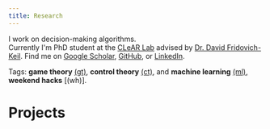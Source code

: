 ```yaml
---
title: Research
---
```


I work on decision-making algorithms.  
Currently I'm PhD student at the [CLeAR Lab](https://clearoboticslab.github.io/) advised by [Dr. David Fridovich-Keil](https://www.ae.utexas.edu/people/faculty/faculty-directory/fridovich-keil). 
Find me on [Google Scholar](https://scholar.google.com/citations?user=q0dyHx4AAAAJ&hl=en), [GitHub](https://github.com/fernandopalafox), or [LinkedIn](https://www.linkedin.com/in/fernando-palafox/).

Tags: **game theory** [(gt)](tags/gt), **control theory** [(ct)](tags/ct), and **machine learning** [(ml)](tags/ml), **weekend hacks** [(wh)].

# Projects
